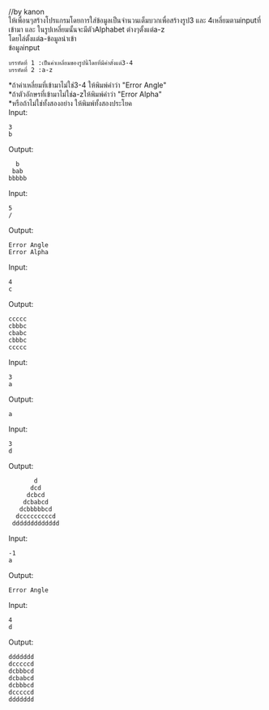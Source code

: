 //by kanon </br>
ให้เพื่อนๆสร้างโปรแกรมโดยการใส่ข้อมูลเป็นจำนวนเต็มบวกเพื่อสร้างรูป3 และ 4เหลี่ยมตามinputที่เข้ามา และ ในรูปเหลี่ยมนั้นจะมีตัวAlphabet ต่างๆตั้งแต่a-z </br>
โดยไล่ตั้งแต่a-ข้อมูลนำเข้า</br>
ข้อมูลinput</br>
```
บรรทัดที่ 1 :เป็นค่าเหลี่ยมของรูปนี้โดยที่มีค่าตั้งแต่3-4
บรรทัดที่ 2 :a-z
```
*ถ้าค่าเหลี่ยมที่เข้ามาไม่ใช่3-4 ให้พิมพ์คำว่า "Error Angle" </br>
*ถ้าตัวอักษรที่เข้ามาไม่ใช่a-zให้พิมพ์คำว่า "Error Alpha" </br>
*หรือถ้าไม่ใช่ทั้งสองอย่าง ให้พิมพ์ทั้งสองประโยค</br> 
Input:</br>
```
3
b
```
Output:</br>
``` 
  b
 bab
bbbbb
```
Input:</br>
```
5
/
```
Output:</br>
```
Error Angle
Error Alpha
```
Input:</br>
```
4
c
```
Output:</br>
```
ccccc
cbbbc
cbabc
cbbbc
ccccc
```
Input:</br>
```
3
a
```
Output:</br>
```
a
```
Input:</br>
```
3
d
```
Output:</br>
```       
       d 
      dcd
     dcbcd
    dcbabcd
   dcbbbbbcd  
  dcccccccccd
 ddddddddddddd
```
Input:</br>
```
-1
a
```
Output:</br>
```
Error Angle
```
Input:</br>
```
4
d
```
Output:</br>
```
ddddddd
dcccccd
dcbbbcd
dcbabcd
dcbbbcd
dcccccd
ddddddd
```
